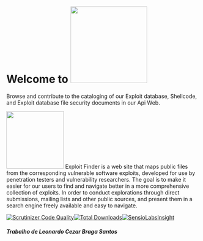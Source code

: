 # Welcome to <img src="http://i65.tinypic.com/o8gwet.png" width="200">

Browse and contribute to the cataloging of our Exploit database, Shellcode, and Exploit database file security documents in our Api Web.

<img src="http://i68.tinypic.com/ncz0qr.png" width="150">  Exploit Finder is a web site that maps public files from the corresponding vulnerable software exploits, developed for use by penetration testers and vulnerability researchers. The goal is to make it easier for our users to find and navigate better in a more comprehensive collection of exploits. In order to conduct explorations through direct submissions, mailing lists and other public sources, and present them in a search engine freely available and easy to navigate.

[![Scrutinizer Code Quality](https://scrutinizer-ci.com/g/leobraga96/webapi/badges/quality-score.png?b=master)](https://scrutinizer-ci.com/g/leobraga96/webapi/?branch=master)[![Total Downloads](https://poser.pugx.org/phpunit/phpunit/downloads)](https://packagist.org/packages/phpunit/phpunit)[![SensioLabsInsight](https://insight.sensiolabs.com/projects/eac459d1-a54c-419f-90fd-0ca2c7d1d159/small.png)](https://insight.sensiolabs.com/projects/eac459d1-a54c-419f-90fd-0ca2c7d1d159)

##### Trabalho de Leonardo Cezar Braga Santos